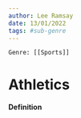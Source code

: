 ```yaml
---
author: Lee Ramsay
date: 13/01/2022
tags: #sub-genre
---
```

`Genre: [[Sports]]`
#  Athletics

#### Definition